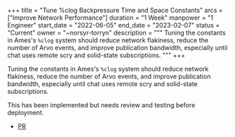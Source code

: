 +++
title = "Tune %clog Backpressure Time and Space Constants"
arcs = ["Improve Network Performance"]
duration = "1 Week"
manpower = "1 Engineer"
start_date = "2022-06-05"
end_date = "2023-02-07"
status = "Current"
owner = "~norsyr-torryn"
description = """
Tuning the constants in Ames's `%clog` system should reduce network flakiness, reduce the number of Arvo events, and improve publication bandwidth, especially until chat uses remote scry and solid-state subscriptions.
"""
+++

Tuning the constants in Ames's `%clog` system should reduce network flakiness, reduce the number of Arvo events, and improve publication bandwidth, especially until chat uses remote scry and solid-state subscriptions.

This has been implemented but needs review and testing before deployment.

- [PR](https://github.com/urbit/urbit/pull/5827)

